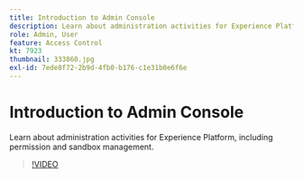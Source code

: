 ```yaml
---
title: Introduction to Admin Console
description: Learn about administration activities for Experience Platform, including permission and sandbox management.
role: Admin, User
feature: Access Control
kt: 7923
thumbnail: 333860.jpg
exl-id: 7ede8f72-2b9d-4fb0-b176-c1e31b0e6f6e
---
```

# Introduction to Admin Console

Learn about administration activities for Experience Platform, including permission and sandbox management.

>[!VIDEO](https://video.tv.adobe.com/v/333860?quality=12&learn=on)
